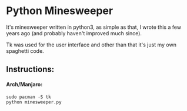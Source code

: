 # Python Minesweeper
It's minesweeper written in python3, as simple as that, I wrote this a few years ago (and probably haven't improved much since).


Tk was used for the user interface and other than that it's just my own spaghetti code.

## Instructions:

#### Arch/Manjaro:

```
sudo pacman -S tk
python minesweeper.py
```
